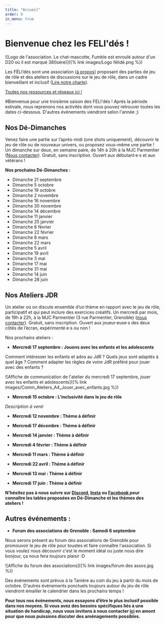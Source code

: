 ```yaml
---
title: "Accueil"
order: 0
in_menu: true
---
```

# Bienvenue chez les FELI'dés !

![Logo de l'association. Le chat-mascotte, Fumble est enroulé autour d'un D20 où il est marqué 38(Isère)]({% link images/Logo félidé.png %})

Les FÉLI’dés sont une association ([à propos](https://felides-jdr.fr/a%20propos%20de%20l%E2%80%99association.html)) proposant des parties de jeu de rôle et des ateliers de discussions sur le jeu de rôle, dans un cadre bienveillant et inclusif ([Lire notre charte](https://felides-jdr.fr/charte%20et%20statuts%20de%20l%E2%80%99association.html)).

<a href="https://linktr.ee/feli.des" class="bouton">Toutes nos ressources et réseaux ici !</a>

#Bienvenue pour une troisième saison des FELI'dés !
Après la période estivale, nous reprenons nos activités dont vous pouvez retrouver toutes les dates ci-dessous. D'autres événements viendront selon l'année ;)

## Nos Dé-Dimanches

Venez faire une partie sur l’après-midi (one shots uniquement), découvrir le jeu de rôle ou de nouveaux univers, ou proposez vous-même une partie ! 
Un dimanche sur deux, en semaine paire, de 14h à 20h à la MJC Parmentier ([Nous contacter](https://felides-jdr.fr/contact.html)). Gratuit, sans inscription. Ouvert aux débutant·e·s et aux vétérans ! 

**Nos prochains Dé-Dimanches :**

- Dimanche 21 septembre
- Dimanche 5 octobre
- Dimanche 19 octobre
- Dimanche 2 novembre
- Dimanche 16 novembre
- Dimanche 30 novembre
- Dimanche 14 décembre
- Dimanche 11 janvier
- Dimanche 25 janvier
- Dimanche 8 février
- Dimanche 22 février
- Dimanche 8 mars
- Dimanche 22 mars
- Dimanche 5 avril
- Dimanche 19 avril
- Dimanche 3 mai
- Dimanche 17 mai
- Dimanche 31 mai
- Dimanche 14 juin
- Dimanche 28 juin

## Nos Ateliers JDR

Un atelier où on discute ensemble d’un thème en rapport avec le jeu de rôle, participatif et qui peut inclure des exercices créatifs. 
Un mercredi par mois, de 19h à 22h, à la MJC Parmentier (3 rue Parmentier, Grenoble) ([nous contacter](https://felides-jdr.fr/contact.html)). Gratuit, sans inscription. Ouvert aux joueur·euse·s des deux côtés de l’écran, expérimenté·e·s ou non !

Nos prochains ateliers :

- **Mercredi 17 septembre : Jouons avec les enfants et les adolescents**

Comment intéresser les enfants et ados au JdR ? Quels jeux sont adaptés à quel âge ? Comment adapter les règles de votre JdR préféré pour jouer avec des enfants ?

![Affiche de communication de l'atelier du mercredi 17 septembre, jouer avec les enfants et adolescents]({% link images/Comm_Ateliers_A4_Jouer_avec_enfants.jpg %})

- **Mercredi 15 octobre : L'inclusivité dans le jeu de rôle**

*Description à venir*

- **Mercredi 12 novembre : Thème à définir**

- **Mercredi 17 décembre : Thème à définir**

- **Mercredi 14 janvier : Thème à définir**

- **Mercredi 4 février : Thème à définir**

- **Mercredi 11 mars : Thème à définir**

- **Mercredi 22 avril : Thème à définir**

- **Mercredi 13 mai : Thème à définir**

- **Mercredi 17 juin : Thème à définir**

**N’hésitez pas à nous suivre sur [Discord](https://discord.gg/dCk7svSNwb), [Insta](https://www.instagram.com/felides_grenoble/) ou [Facebook ](https://www.facebook.com/felides.grenoble) pour connaître les tables proposées en Dé-Dimanche et les thèmes des ateliers !**

## Autres événements :

- **Forum des associations de Grenoble : Samedi 6 septembre**

Nous serons présent au forum des associations de Grenoble pour promouvoir le jeu de rôle pour toustes et faire connaître l'association. Si vous voulez nous découvrir c'est le moment idéal ou juste nous dire bonjour, ça nous fera toujours plaisir :D

![Affiche du forum des associations]({% link images/forum des assos.jpg %})

Des événements sont prévus à la Tanière au coin du jeu à partir du mois de octobre.
D'autres événements ponctuels toujours autour du jeu de rôle viendront émailler le calendrier dans les prochains temps !


**Pour tous nos événements, nous essayons d’être le plus inclusif possible dans nos moyens. Si vous avez des besoins spécifiques liés à une situation de handicap, nous vous invitons à nous contacter [ici](https://felides-jdr.fr/contact.html) en amont pour que nous puissions discuter des aménagements possibles.** 